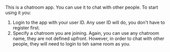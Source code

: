 This is a chatroom app. 
You can use it to chat with other people. To start using it you:
1. Login to the app with your user ID. Any user ID will do, you don't have to register first.
2. Specify a chatroom you are joining. Again, you can use any chatroom name, they are not defined upfront. However, in order to chat with other people, they will need to login to teh same room as you.
